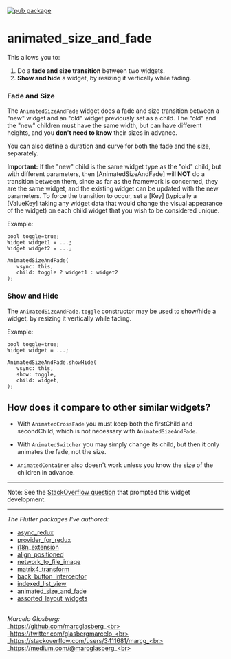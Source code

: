 [![pub package](https://img.shields.io/pub/v/animated_size_and_fade.svg)](https://pub.dartlang.org/packages/animated_size_and_fade)

# animated_size_and_fade

This allows you to:
 
1. Do a **fade and size transition** between two widgets.
2. **Show and hide** a widget, by resizing it vertically while fading. 

### Fade and Size 

The `AnimatedSizeAndFade` widget does a fade and size transition between a "new" widget and an "old" widget
previously set as a child. The "old" and the "new" children must have the same width,
but can have different heights, and you **don't need to know** their sizes in advance.

You can also define a duration and curve for both the fade and the size, separately.

**Important:** If the "new" child is the same widget type as the "old" child, but with different
parameters, then [AnimatedSizeAndFade] will **NOT** do a transition between them, since as far as
the framework is concerned, they are the same widget, and the existing widget can be updated
with the new parameters. To force the transition to occur, set a [Key] (typically a [ValueKey]
taking any widget data that would change the visual appearance of the widget) on each child
widget that you wish to be considered unique.  

Example:
  
    bool toggle=true;
    Widget widget1 = ...;
    Widget widget2 = ...;
    
    AnimatedSizeAndFade(
       vsync: this, 
       child: toggle ? widget1 : widget2
    );
 

### Show and Hide 

The `AnimatedSizeAndFade.toggle` constructor may be used to show/hide a widget, by resizing it vertically while fading. 

Example:
  
    bool toggle=true;
    Widget widget = ...;    
    
    AnimatedSizeAndFade.showHide(
       vsync: this, 
       show: toggle,
       child: widget,
    );
           
           
## How does it compare to other similar widgets?

- With `AnimatedCrossFade` you must keep both the firstChild and secondChild, which is not
necessary with `AnimatedSizeAndFade`.

- With `AnimatedSwitcher` you may simply change its child, but then it only animates
the fade, not the size.

- `AnimatedContainer` also doesn't work unless you know the size of the children in advance.

***

Note: See the [StackOverflow question](https://stackoverflow.com/questions/51736663/in-flutter-how-can-i-change-some-widget-and-see-it-animate-to-its-new-size/) that prompted this widget development.

***

*The Flutter packages I've authored:* 
* <a href="https://pub.dev/packages/async_redux">async_redux</a>
* <a href="https://pub.dev/packages/provider_for_redux">provider_for_redux</a>
* <a href="https://pub.dev/packages/i18n_extension">i18n_extension</a>
* <a href="https://pub.dev/packages/align_positioned">align_positioned</a>
* <a href="https://pub.dev/packages/network_to_file_image">network_to_file_image</a>
* <a href="https://pub.dev/packages/matrix4_transform">matrix4_transform</a> 
* <a href="https://pub.dev/packages/back_button_interceptor">back_button_interceptor</a>
* <a href="https://pub.dev/packages/indexed_list_view">indexed_list_view</a> 
* <a href="https://pub.dev/packages/animated_size_and_fade">animated_size_and_fade</a>
* <a href="https://pub.dev/packages/assorted_layout_widgets">assorted_layout_widgets</a>

<br>_Marcelo Glasberg:_<br>
_https://github.com/marcglasberg_<br>
_https://twitter.com/glasbergmarcelo_<br>
_https://stackoverflow.com/users/3411681/marcg_<br>
_https://medium.com/@marcglasberg_<br>
